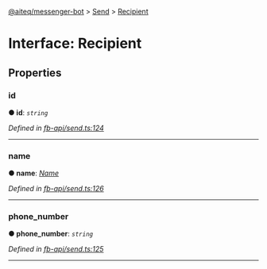 [@aiteq/messenger-bot](../README.md) > [Send](../modules/send.md) > [Recipient](../interfaces/send.recipient.md)



# Interface: Recipient


## Properties
<a id="id"></a>

###  id

**●  id**:  *`string`* 

*Defined in [fb-api/send.ts:124](https://github.com/aiteq/messenger-bot/blob/a540dbb/src/fb-api/send.ts#L124)*





___

<a id="name"></a>

###  name

**●  name**:  *[Name](send.name.md)* 

*Defined in [fb-api/send.ts:126](https://github.com/aiteq/messenger-bot/blob/a540dbb/src/fb-api/send.ts#L126)*





___

<a id="phone_number"></a>

###  phone_number

**●  phone_number**:  *`string`* 

*Defined in [fb-api/send.ts:125](https://github.com/aiteq/messenger-bot/blob/a540dbb/src/fb-api/send.ts#L125)*





___


